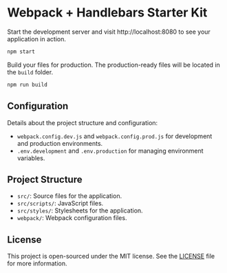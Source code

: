 # Webpack + Handlebars Starter Kit

Start the development server and visit http://localhost:8080 to see your application in action.

```bash
npm start
```

Build your files for production. The production-ready files will be located in the `build` folder.

```bash
npm run build
```

## Configuration

Details about the project structure and configuration:

- `webpack.config.dev.js` and `webpack.config.prod.js` for development and production environments.
- `.env.development` and `.env.production` for managing environment variables.

## Project Structure

- `src/`: Source files for the application.
- `src/scripts/`: JavaScript files.
- `src/styles/`: Stylesheets for the application.
- `webpack/`: Webpack configuration files.

## License

This project is open-sourced under the MIT license. See the [LICENSE](LICENSE) file for more information.
